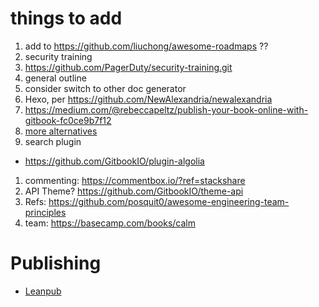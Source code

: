 # things to add

1. add to https://github.com/liuchong/awesome-roadmaps  ??
1. security training 
  2. https://github.com/PagerDuty/security-training.git
  3. general outline
1. consider switch to other doc generator
  2. Hexo, per https://github.com/NewAlexandria/newalexandria
  3. https://medium.com/@rebeccapeltz/publish-your-book-online-with-gitbook-fc0ce9b7f12
  3. [more alternatives](https://alternativeto.net/software/gitbook/)
1. search plugin 
  * https://github.com/GitbookIO/plugin-algolia
1. commenting: https://commentbox.io/?ref=stackshare
1. API Theme? https://github.com/GitbookIO/theme-api
1. Refs: https://github.com/posquit0/awesome-engineering-team-principles
2. team: https://basecamp.com/books/calm

# Publishing

* [Leanpub](https://leanpub.com/create/book)
